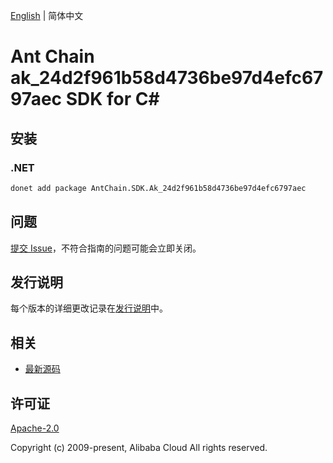 [English](README.md) | 简体中文

# Ant Chain ak_24d2f961b58d4736be97d4efc6797aec SDK for C#

## 安装

### .NET

```bash
donet add package AntChain.SDK.Ak_24d2f961b58d4736be97d4efc6797aec
```

## 问题

[提交 Issue](https://github.com/alipay/antchain-openapi-prod-sdk/issues/new)，不符合指南的问题可能会立即关闭。

## 发行说明

每个版本的详细更改记录在[发行说明](./ChangeLog.txt)中。

## 相关

* [最新源码](https://github.com/antchain-openapi-prod-sdk)

## 许可证

[Apache-2.0](http://www.apache.org/licenses/LICENSE-2.0)

Copyright (c) 2009-present, Alibaba Cloud All rights reserved.
